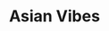 ---
layout: place
title: "Asian Vibes"
permalink: /california/kings-beach/asian-vibes.html
stateAbbr: CA
stateName: California
cityName: Kings Beach
seo:
  name: "Asian Vibes"
  type: Restaurant
  links: null
description: "Looking for sushi in Kings Beach, California? Check out Asian Vibes for a delightful Japanese dining experience. Enjoy a variety of sushi and other dishes in..."
place_id: ChIJwayOXQB7mYARovi8rWNBClQ
photos:
  - name: >-
      places/ChIJwayOXQB7mYARovi8rWNBClQ/photos/AeeoHcKbqvw-aG4cNGmNS7xLtKuAB57s5csJrDadrtwprL0-z1F_yS2nZDbfJtE1sjlEjaZWdD_Gsa25Gmo1M5uy_66hUZUqJb-6LbreXDqGgIn5b6Gt2hgnNd7Fx9s5O0IpqhP3cSagnqKEVhpERCDNDYqxCG9FmuhFVXC-2yQYJ5x35ewtE6GZytv_LVR9eI9OX8Cqtqh921DFSHLXXCa29UsLhe26LuwG4mcCZaGC9N2mLZs3WyAd56_dVpVqpcsA2MA3ZT0KZyEfN8V4NPujLTwJl5mvmSF2ycdvYke0-wYFOw
    widthPx: 2048
    heightPx: 1536
    authorAttributions:
      - displayName: Asian Vibes
        uri: https://maps.google.com/maps/contrib/104629150983976156235
        photoUri: >-
          https://lh3.googleusercontent.com/a-/ALV-UjU77pehh2Avo-Xrho36i3nNixq_QnBrZsSIpBXcYfvtqijlMvk=s100-p-k-no-mo
    flagContentUri: >-
      https://www.google.com/local/imagery/report/?cb_client=maps_api_places.places_api&image_key=!1e10!2sAF1QipP17qcDfvcGJNlNmUbHGR_PD6lwRbUdce8U4ucm&hl=en-US
    googleMapsUri: >-
      https://www.google.com/maps/place//data=!3m4!1e2!3m2!1sAF1QipP17qcDfvcGJNlNmUbHGR_PD6lwRbUdce8U4ucm!2e10!4m2!3m1!1s0x80997b005d8eacc1:0x540a4163adbcf8a2
  - name: >-
      places/ChIJwayOXQB7mYARovi8rWNBClQ/photos/AeeoHcIo9sOnStM3haXAJ0d_aK-so6HJNr2xXSD1UwkeeZqcELvGFaXUPDQpoIcfyH3ZNxErllMCvBhD-gNi8VOFxJTIOibEJdtSz7IbGxXVUfrk-scSHGRnP-ltq51CNHs8DDw-a8u1S-b0-rqZLnwmxRqa7_D4ZI5obgcpd3rceAwKLmzkh9SV79A2tb1q-bQt-FOH_1WVW0OPOxAzSmqDEuXAG3smibL9Cck2lCrBSRxDT2uLSkmdTIA2yDzDXUzQzrCatjoWTMBnJvMV1P11NfhNwqS_v_5FmQAyWeTauiBIqQ
    widthPx: 800
    heightPx: 533
    authorAttributions:
      - displayName: Asian Vibes
        uri: https://maps.google.com/maps/contrib/104629150983976156235
        photoUri: >-
          https://lh3.googleusercontent.com/a-/ALV-UjU77pehh2Avo-Xrho36i3nNixq_QnBrZsSIpBXcYfvtqijlMvk=s100-p-k-no-mo
    flagContentUri: >-
      https://www.google.com/local/imagery/report/?cb_client=maps_api_places.places_api&image_key=!1e10!2sAF1QipOSqYgC6gGunZdvPwyn3Jihuobm-p2tJvq5_18u&hl=en-US
    googleMapsUri: >-
      https://www.google.com/maps/place//data=!3m4!1e2!3m2!1sAF1QipOSqYgC6gGunZdvPwyn3Jihuobm-p2tJvq5_18u!2e10!4m2!3m1!1s0x80997b005d8eacc1:0x540a4163adbcf8a2
  - name: >-
      places/ChIJwayOXQB7mYARovi8rWNBClQ/photos/AeeoHcJGnRZDxVHiQpvcHBbjzmla25rMYtHXoGpoBrCHhpW6Z9Dl-MSgHxni4JIX1pF8TdkEcC45RnaN2sByi3HJwBNAkezMMse7vTwdMQDrGxyPHXvzP00l5ukK77lhGjkayiffcIj8dvuZM-PVAcjSe7oqPtTulgQGhDJ_-CDgpXtyz5AQUVPx03W4dOB_BIvIT9IVgFSKHbPtYQM8dGYwq4fOmHXTsEIs9y6cbFQV37cREXwQN3MEZX-_FRoynF6dOikhx4ZCZRbpFlX4H17nKyQRgMg_F9GrDj5sMadL25iLpw
    widthPx: 3024
    heightPx: 4032
    authorAttributions:
      - displayName: Asian Vibes
        uri: https://maps.google.com/maps/contrib/104629150983976156235
        photoUri: >-
          https://lh3.googleusercontent.com/a-/ALV-UjU77pehh2Avo-Xrho36i3nNixq_QnBrZsSIpBXcYfvtqijlMvk=s100-p-k-no-mo
    flagContentUri: >-
      https://www.google.com/local/imagery/report/?cb_client=maps_api_places.places_api&image_key=!1e10!2sAF1QipNAtkO9uGPApY7ZYYvpeixVODLjreyW3nayM3Gi&hl=en-US
    googleMapsUri: >-
      https://www.google.com/maps/place//data=!3m4!1e2!3m2!1sAF1QipNAtkO9uGPApY7ZYYvpeixVODLjreyW3nayM3Gi!2e10!4m2!3m1!1s0x80997b005d8eacc1:0x540a4163adbcf8a2
  - name: >-
      places/ChIJwayOXQB7mYARovi8rWNBClQ/photos/AeeoHcIrfUGc0jfUcl3TtB4HsCJrbTwQYpoSphohJG1t-rD_ytJe2oNRjqFXGZUaVnI9Az_6sTJ3NzdCKTzUeZpXF7CviYRxTjz3vjws__oXPEao6aUQ1NMH99Hg4h56JJzvu9Kzy7NCSeMq0fin7brkYpoUhFaIG5AlSCAeTU_guVaopH_Ml7iHcVZCSaA62IKYUPFbA1lT3T34ukCah_LtRcuqafheELxuWq2oveNkqGlJ52R558ZExEKuxocR5-21qYEidHlv4P6O7lSYH-rJHGjEIdZICcyKs3FU0Zs3CZpzxA
    widthPx: 4800
    heightPx: 3333
    authorAttributions:
      - displayName: Asian Vibes
        uri: https://maps.google.com/maps/contrib/104629150983976156235
        photoUri: >-
          https://lh3.googleusercontent.com/a-/ALV-UjU77pehh2Avo-Xrho36i3nNixq_QnBrZsSIpBXcYfvtqijlMvk=s100-p-k-no-mo
    flagContentUri: >-
      https://www.google.com/local/imagery/report/?cb_client=maps_api_places.places_api&image_key=!1e10!2sAF1QipOypITlo4IeicXoXMg8YPULqJRmaSVkb43_24YN&hl=en-US
    googleMapsUri: >-
      https://www.google.com/maps/place//data=!3m4!1e2!3m2!1sAF1QipOypITlo4IeicXoXMg8YPULqJRmaSVkb43_24YN!2e10!4m2!3m1!1s0x80997b005d8eacc1:0x540a4163adbcf8a2
  - name: >-
      places/ChIJwayOXQB7mYARovi8rWNBClQ/photos/AeeoHcIU8ZestbFHiADQuHDuEaLF3VJrfPt7x1taD4wJEvwCBs9oy4RM3X0HHFBbR7rL2JnpU-X-YqRi2hdwsdi4_rFEohe1C_liN7tLzO0F0iK3Thg75U3n8dbmy0dG2PCHLxGkrfh47OhzHtTbVxJepDMBq2w45_Vih_yoqwJEjuHdXiiTurpHLcnF4ErDLXVs5lPK3bZE2A4C_FXv6bsD8HVi3r0plFwWWj1BCyXzpaVUgIsQj2QNEFtNGFWM-mU7jfR3teVnqGgzNlotzShnFfssHyIjA-ifiCQbXqkoxKAkqg
    widthPx: 500
    heightPx: 500
    authorAttributions:
      - displayName: Asian Vibes
        uri: https://maps.google.com/maps/contrib/104629150983976156235
        photoUri: >-
          https://lh3.googleusercontent.com/a-/ALV-UjU77pehh2Avo-Xrho36i3nNixq_QnBrZsSIpBXcYfvtqijlMvk=s100-p-k-no-mo
    flagContentUri: >-
      https://www.google.com/local/imagery/report/?cb_client=maps_api_places.places_api&image_key=!1e10!2sAF1QipO4bHs0XewWL4yqhO16Bp28tUqC5GvPmnZ8EKxs&hl=en-US
    googleMapsUri: >-
      https://www.google.com/maps/place//data=!3m4!1e2!3m2!1sAF1QipO4bHs0XewWL4yqhO16Bp28tUqC5GvPmnZ8EKxs!2e10!4m2!3m1!1s0x80997b005d8eacc1:0x540a4163adbcf8a2
  - name: >-
      places/ChIJwayOXQB7mYARovi8rWNBClQ/photos/AeeoHcLNywi3VpT0Yg8uCC26R-3SLvwwICDnP2BkciSOVitiMisqILckQpnaK4QBI8S2jptdTF2Tb7YAXpLpdErKNhQlPHe4-tZuDj8jLVxvuNE3_15v8_Si1YHrtFGmBqHefXvNTlyAtg5lAOqzbK0l1TTZBjyQrAkHac0JEWH3PCs3rISgH7xCyIrKVyC2AKTtnE7q7wgOGKfSBKodpe6_AmNYp1Kz8MVIaP5vP_9yyJXt1-99aRfTUOqxd700XifJyUluyF7hVUztt767SWq0cVIyUsOCLH44b6PPWfgTMyBHBRDDkOtvFE2JYJJYGMomy51xwccf7WNeMgGZFwRQkvPMj8-Rx0cbmrDIctz8I7Xm-wtITf9aPeljCc_oudea9VPVTbNpom6ts2KvhEyHZ2b87WRtLHI7PXDwi_cMIkSsYg
    widthPx: 4032
    heightPx: 3024
    authorAttributions:
      - displayName: Amy Lin
        uri: https://maps.google.com/maps/contrib/116298520465951643813
        photoUri: >-
          https://lh3.googleusercontent.com/a-/ALV-UjWdtyiYkVVep3HXL3ERWmwKTRS84msX9mebewkTHBeKRJi4x1ANpg=s100-p-k-no-mo
    flagContentUri: >-
      https://www.google.com/local/imagery/report/?cb_client=maps_api_places.places_api&image_key=!1e10!2sCIHM0ogKEICAgIDPtunVDg&hl=en-US
    googleMapsUri: >-
      https://www.google.com/maps/place//data=!3m4!1e2!3m2!1sCIHM0ogKEICAgIDPtunVDg!2e10!4m2!3m1!1s0x80997b005d8eacc1:0x540a4163adbcf8a2
  - name: >-
      places/ChIJwayOXQB7mYARovi8rWNBClQ/photos/AeeoHcLVLsJNsXELW0LU99zFJ2tdstwAOxnxiVNC3g2u_5oFd8zD2xdhRSU1bjuEhzamRHZNnU86_yMZMoxwhkhQslBtmlqYP_iXeFhH9cTNew4FWcz-Onznc3JvIhAOrW43cAvFEyDSBifYxh371GuxCbv-TQVqDYNLnVkXYokpIXPpJ0_NRye8d4Dw1JlBoTrtgUGCmqncssHllnjNDCNgSw3ThAU-iDiKidb4NlZ-9lQAU0qxDqsyX73QOfxrAc4sCELOjjL0CbughAdKL4T9SqcaayOT1k2YGjCrfQ4ec2nyslTqUT5S-ypi_51BPit6Bbg_WQBX1ydhPABdXi7NLRKOwlvU6NldM7hc1GoYeyQC3KX1KHqzP_xlZeHxxJyoln-HD0kXieURELYYRRPBmwXk1xe2XhAtDk2_JwI--oE
    widthPx: 4032
    heightPx: 3024
    authorAttributions:
      - displayName: Amy Lin
        uri: https://maps.google.com/maps/contrib/116298520465951643813
        photoUri: >-
          https://lh3.googleusercontent.com/a-/ALV-UjWdtyiYkVVep3HXL3ERWmwKTRS84msX9mebewkTHBeKRJi4x1ANpg=s100-p-k-no-mo
    flagContentUri: >-
      https://www.google.com/local/imagery/report/?cb_client=maps_api_places.places_api&image_key=!1e10!2sCIHM0ogKEICAgIDPtunlCQ&hl=en-US
    googleMapsUri: >-
      https://www.google.com/maps/place//data=!3m4!1e2!3m2!1sCIHM0ogKEICAgIDPtunlCQ!2e10!4m2!3m1!1s0x80997b005d8eacc1:0x540a4163adbcf8a2
  - name: >-
      places/ChIJwayOXQB7mYARovi8rWNBClQ/photos/AeeoHcLt_GiSbqUBxZBJ-1FLPht0bxyjjOztZmAWFZryr-pMydDzMKTcACftlFhIZSCGpNIavIMfCb4b9ZnH93LUqoZfJvC9ODYBZAqHPCGv4ih6_-JxFqlCJOsNRFx-eRcq8gZ93CWyZk2w84AeTH2IGpxi9FsGuL84Y-w6FI9GjsxyEdVjXGe62FpknElOnPBkhAmTT14uHyfmMUkiluppl1fJIf8KoQW3Cd-gZ5G3HbyAMiVt7t0RZnYwxknNmecu_6KGflcWUVdL_zbRwKvXQb6uUCF-7sDtaYvXzBlV4sUP-_SDc2WfXbQI7mVenhn5lOr0mhOfQu1mRVKe5hi7mLK0bU571oPPnfP6JkzWeoYw1hhWobajbLSpg_e15B4JyLr7I8kGQdxgRPLkPkpxIgN2Sv7_uDuMsPAO__T9oGcjF3sq
    widthPx: 3024
    heightPx: 4032
    authorAttributions:
      - displayName: George .Berlioz
        uri: https://maps.google.com/maps/contrib/109996808006828828449
        photoUri: >-
          https://lh3.googleusercontent.com/a-/ALV-UjUuOqIsHkMKw-gAafPHWUuzP9thAYG1qK5Cf8POxOt7BZqez8Q=s100-p-k-no-mo
    flagContentUri: >-
      https://www.google.com/local/imagery/report/?cb_client=maps_api_places.places_api&image_key=!1e10!2sCIHM0ogKEICAgIDrt-KAvAE&hl=en-US
    googleMapsUri: >-
      https://www.google.com/maps/place//data=!3m4!1e2!3m2!1sCIHM0ogKEICAgIDrt-KAvAE!2e10!4m2!3m1!1s0x80997b005d8eacc1:0x540a4163adbcf8a2
  - name: >-
      places/ChIJwayOXQB7mYARovi8rWNBClQ/photos/AeeoHcLKhmuRnz4Ivc-jjMKGgGmXwAfFYQcI1HCu19xIpnScDZ_vTCNXGV-lp2WmA8uFziGR_E5Rzi34Jq4zpjIKz6age05ZtaoA15tewBcfwh4OyYaEk07H0vot6qaN5Tgco9d3MQ1BqU3VsiHwyXX3f-Yy2Jsr_55wZxfsoUXldWXieeT_hDiqnHautuEOcImtfi4CetuYs8RbJeuM_poYqmAzpDYYaOv6-X86T0iG1inKLishEziR7JyuQfG3RXbidnEfsIlSxEL0QIDfpnNk7wTPBCi8MgFafC3COxImoxUxbA
    widthPx: 3024
    heightPx: 4032
    authorAttributions:
      - displayName: Asian Vibes
        uri: https://maps.google.com/maps/contrib/104629150983976156235
        photoUri: >-
          https://lh3.googleusercontent.com/a-/ALV-UjU77pehh2Avo-Xrho36i3nNixq_QnBrZsSIpBXcYfvtqijlMvk=s100-p-k-no-mo
    flagContentUri: >-
      https://www.google.com/local/imagery/report/?cb_client=maps_api_places.places_api&image_key=!1e10!2sAF1QipOWtHIjtPJRk1hmMyoa-ZivALipW4LRj5bNn_ZK&hl=en-US
    googleMapsUri: >-
      https://www.google.com/maps/place//data=!3m4!1e2!3m2!1sAF1QipOWtHIjtPJRk1hmMyoa-ZivALipW4LRj5bNn_ZK!2e10!4m2!3m1!1s0x80997b005d8eacc1:0x540a4163adbcf8a2
  - name: >-
      places/ChIJwayOXQB7mYARovi8rWNBClQ/photos/AeeoHcLAWYrXJgUA_9UQRKzMV_tL1eELB0EmVraU4QpaFbCFA6uGPMDN1BeZGBaqzR-W5cdP_yYQ5-cNh_rwbWjYvRvY4Ow0qQvw-FnEixcyJsf26JHsxKgdEyc0WEIPREqL38E2n5SjxT4fRn8Vg63IFvBfBi9AIghJrw-_kSJ9BODantgFQYUscD9RON2F60R_w11AppsVQKN4nYGef5rMN2b9dvgL8PGXLt_0v-TQoUKTacQ65jUcyE2KYCprpNN_p0ydqp7Cas2pAwnUwPXBUyIbmfhoPUjqLFEprgJM6YKrCg8UIXUZCebEGipmdOm9ZLgjTmNDjyFBl9GbsXuKciojIWT8LJCx7pgFD4cG0ev4YSOHv0_zFoCqwHoNRtgt69pnbID2T3khf7uGsoCHn7omK5AAa_KxPbCdsgR19a8
    widthPx: 4032
    heightPx: 3024
    authorAttributions:
      - displayName: George .Berlioz
        uri: https://maps.google.com/maps/contrib/109996808006828828449
        photoUri: >-
          https://lh3.googleusercontent.com/a-/ALV-UjUuOqIsHkMKw-gAafPHWUuzP9thAYG1qK5Cf8POxOt7BZqez8Q=s100-p-k-no-mo
    flagContentUri: >-
      https://www.google.com/local/imagery/report/?cb_client=maps_api_places.places_api&image_key=!1e10!2sCIHM0ogKEICAgIDrt-KAbA&hl=en-US
    googleMapsUri: >-
      https://www.google.com/maps/place//data=!3m4!1e2!3m2!1sCIHM0ogKEICAgIDrt-KAbA!2e10!4m2!3m1!1s0x80997b005d8eacc1:0x540a4163adbcf8a2
address: 8159 N Lake Blvd, Kings Beach, CA 96143, USA
street: 8159 N Lake Blvd
city: Kings Beach
state: CA
zip: '96143'
country: USA
neighborhood: null
latitude: '39.237824'
longitude: '-120.028512'
accessibility_options:
  wheelchairAccessibleParking: true
  wheelchairAccessibleEntrance: true
  wheelchairAccessibleSeating: true
business_status: OPERATIONAL
name: Asian Vibes
google_maps_links:
  directionsUri: >-
    https://www.google.com/maps/dir//''/data=!4m7!4m6!1m1!4e2!1m2!1m1!1s0x80997b005d8eacc1:0x540a4163adbcf8a2!3e0
  placeUri: https://maps.google.com/?cid=6055724545325463714
  writeAReviewUri: >-
    https://www.google.com/maps/place//data=!4m3!3m2!1s0x80997b005d8eacc1:0x540a4163adbcf8a2!12e1
  reviewsUri: >-
    https://www.google.com/maps/place//data=!4m4!3m3!1s0x80997b005d8eacc1:0x540a4163adbcf8a2!9m1!1b1
  photosUri: >-
    https://www.google.com/maps/place//data=!4m3!3m2!1s0x80997b005d8eacc1:0x540a4163adbcf8a2!10e5
primary_type: Asian Restaurant
opening_hours:
  regular: null
  current: null
secondary_opening_hours:
  regular:
    weekdayDescriptions: null
    type: null
  current:
    weekdayDescriptions: null
    type: null
phone: null
price_level: null
price_range: null
rating: null
rating_count: 0
website: null
reviews: null
parking_options: null
payment_options: null
allow_dogs: null
curbside_pickup: null
delivery: null
dine_in: null
good_for_children: null
good_for_groups: null
good_for_sports: null
live_music: null
menu_for_children: null
outdoor_seating: null
reservable: null
restroom: null
serves_beer: null
serves_breakfast: null
serves_brunch: null
serves_cocktails: null
serves_coffee: null
serves_dinner: null
serves_dessert: null
serves_lunch: null
serves_vegetarian_food: null
serves_wine: null
takeout: null
summary: null

---